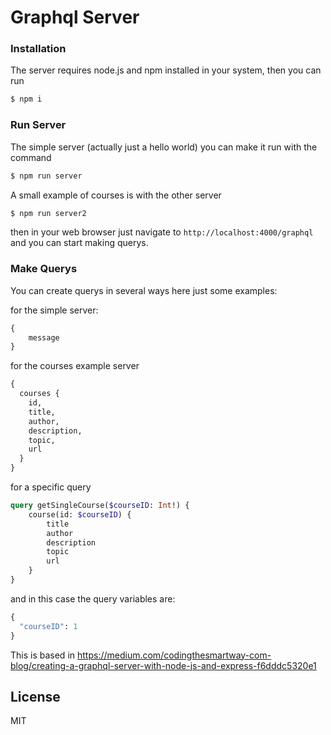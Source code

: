 # Graphql Server

### Installation

The server requires node.js and npm installed in your system, then you can run

```sh
$ npm i
```

### Run Server

The simple server (actually just a hello world) you can make it run with the command
```sh
$ npm run server
```

A small example of courses is with the other server
```sh
$ npm run server2
```

then in your web browser just navigate to `http://localhost:4000/graphql` and you can start making querys.


### Make Querys

You can create querys in several ways here just some examples:

for the simple server:

```graphql
{
    message
}
```

for the courses example server

```graphql
{
  courses {
    id,
    title,
    author,
    description,
    topic,
    url
  }
}
```

for a specific query
```graphql
query getSingleCourse($courseID: Int!) {
    course(id: $courseID) {
        title
        author
        description
        topic
        url
    }
}
```

and in this case the query variables are:
```graphql
{
  "courseID": 1
}
```

This is based in https://medium.com/codingthesmartway-com-blog/creating-a-graphql-server-with-node-js-and-express-f6dddc5320e1

License
----

MIT
